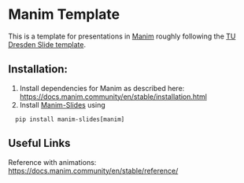 # Manim Template

This is a template for presentations in [Manim](https://www.manim.community/) roughly following the [TU Dresden Slide template](https://tu-dresden.de/ing/informatik/smt/cgv/studium/materialien?set_language=en).

## Installation:

1. Install dependencies for Manim as described here: https://docs.manim.community/en/stable/installation.html
2. Install [Manim-Slides](https://www.manim.community/plugin/manim-slides/) using
```
  pip install manim-slides[manim]
```

## Useful Links

Reference with animations: https://docs.manim.community/en/stable/reference/
